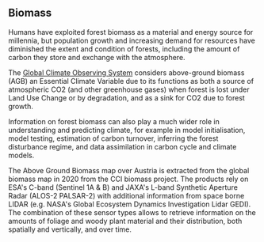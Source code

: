 ## Biomass

Humans have exploited forest biomass as a material and energy source for millennia, but population growth and increasing demand for resources have diminished the extent and condition of forests, including the amount of carbon they store and exchange with the atmosphere.

The [Global Climate Observing System](https://gcos.wmo.int/) considers above-ground biomass (AGB) an Essential Climate Variable due to its functions as both a source of atmospheric CO2 (and other greenhouse gases) when forest is lost under Land Use Change or by degradation, and as a sink for CO2 due to forest growth.

Information on forest biomass can also play a much wider role in understanding and predicting climate, for example in model initialisation, model testing, estimation of carbon turnover, inferring the forest disturbance regime, and data assimilation in carbon cycle and climate models.

The Above Ground Biomass map over Austria is extracted from the global biomass map in 2020 from the CCI biomass project. The products rely on ESA's C-band (Sentinel 1A & B) and JAXA's L-band Synthetic Aperture Radar (ALOS-2 PALSAR-2) with additional information from space borne LIDAR (e.g. NASA's Global Ecosystem Dynamics Investigation Lidar GEDI). The combination of these sensor types allows to retrieve information on the amounts of foliage and woody plant material and their distribution, both spatially and vertically, and over time.
